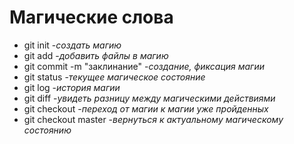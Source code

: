 # Магические слова #

* git init -*создать магию*
* git add -*добавить файлы в магию*
* git commit -m "заклинание" -*создание, фиксация магии*
* git status -*текущее магическое состояние*
* git log -*история магии*
* git diff -*увидеть разницу между магическими действиями*
* git checkout -*переход от магии к магии уже пройденных*
* git checkout master -*вернуться к актуальному магическому состоянию*



